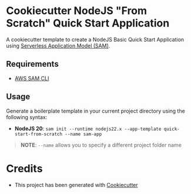 # Cookiecutter NodeJS "From Scratch" Quick Start Application

A cookiecutter template to create a NodeJS Basic Quick Start Application using [Serverless Application Model (SAM)](https://github.com/awslabs/serverless-application-model).

## Requirements

* [AWS SAM CLI](https://github.com/awslabs/aws-sam-cli)

## Usage

Generate a boilerplate template in your current project directory using the following syntax:

* **NodeJS 20**: `sam init --runtime nodejs22.x --app-template quick-start-from-scratch --name sam-app`

> **NOTE**: ``--name`` allows you to specify a different project folder name

# Credits

* This project has been generated with [Cookiecutter](https://github.com/audreyr/cookiecutter)

